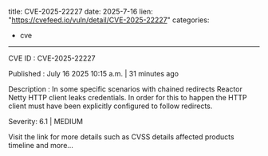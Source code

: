  
title: CVE-2025-22227
date: 2025-7-16
lien: "https://cvefeed.io/vuln/detail/CVE-2025-22227"
categories:
  - cve
---

CVE ID : CVE-2025-22227

Published :  July 16
2025
10:15 a.m. | 31 minutes ago

Description : In some specific scenarios with chained redirects
Reactor Netty HTTP client leaks credentials. In order for this to happen
the HTTP client must have been explicitly configured to follow redirects.

Severity: 6.1 | MEDIUM

Visit the link for more details
such as CVSS details
affected products
timeline
and more...
